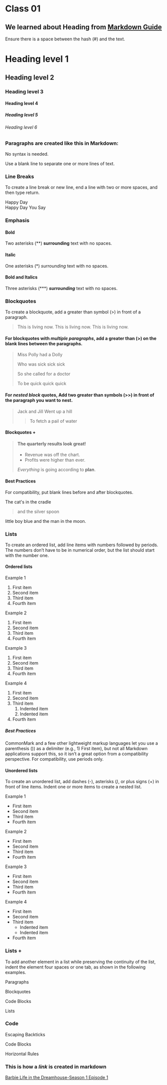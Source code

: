 # Class 01

## We learned about Heading from [Markdown Guide](https://www.markdownguide.org/basic-syntax/)

Ensure there is a space between the hash (#) and the text.

# Heading level 1
## Heading level 2
### Heading level 3
#### Heading level 4
##### Heading level 5
###### Heading level 6


### Paragraphs are created like this in Markdown:

No syntax is needed. 

Use a blank line to separate one or more lines of text.


### Line Breaks

To create a line break or new line, end a line with two or more spaces, and then type return.

Happy Day    
Happy Day You Say

### Emphasis
#### Bold
Two asterisks (**) **surrounding** text with no spaces.

#### Italic
One asterisks (*) *surrounding* text with no spaces.

#### Bold and Italics
Three asterisks (***) ***surrounding*** text with no spaces.

### Blockquotes
To create a blockquote, add a greater than symbol (>) in front of a paragraph.
>This is living now.
>This is living now. 
>This is living now.

#### For blockquotes with ***multiple paragraphs***, add a greater than (>) on the blank lines between the paragraphs.
>Miss Polly had a Dolly
>
>Who was sick sick sick
>
>So she called for a doctor
>
>To be quick quick quick

#### For ***nested block*** quotes, Add two greater than symbols (>>) in front of the paragraph you want to nest.
>Jack and Jill
>Went up a hill
>>To fetch a pail
>of water

#### Blockquotes +
> #### The quarterly results look great!
>
> - Revenue was off the chart.
> - Profits were higher than ever.
>
>  *Everything* is going according to **plan**.

#### Best Practices
For compatibility, put blank lines before and after blockquotes.

The cat's in the cradle 

> and the silver spoon

little boy blue and the man in the moon.

### Lists
To create an ordered list, add line items with numbers followed by periods. The numbers don’t have to be in numerical order, but the list should start with the number one.
#### Ordered lists
Example 1  

1. First item
2. Second item
3. Third item
4. Fourth item

Example 2  

1. First item
1. Second item
1. Third item
1. Fourth item

Example 3  

1. First item
8. Second item
3. Third item
5. Fourth item  

Example 4  

1. First item
2. Second item
3. Third item
    1. Indented item
    2. Indented item
4. Fourth item

##### Best Practices
CommonMark and a few other lightweight markup languages let you use a parenthesis ()) as a delimiter (e.g., 1) First item), but not all Markdown applications support this, so it isn’t a great option from a compatibility perspective. For compatibility, use periods only.


#### Unordered lists
To create an unordered list, add dashes (-), asterisks (*)*, or plus signs (+) in front of line items. Indent one or more items to create a nested list.

Example 1

- First item
- Second item
- Third item
- Fourth item

Example 2

* First item
* Second item
* Third item
* Fourth item

Example 3

+ First item
+ Second item
+ Third item
+ Fourth item

Example 4

- First item
- Second item
- Third item
    - Indented item
    - Indented item
- Fourth item

### Lists +
To add another element in a list while preserving the continuity of the list, indent the element four spaces or one tab, as shown in the following examples.

Paragraphs

Blockquotes

Code Blocks

Lists

### Code

Escaping Backticks

Code Blocks

Horizontal Rules


### This is how a ***link*** is created in markdown
[Barbie Life in the Dreamhouse-Season 1 Episode 1](https://www.youtube.com/watch?v=nTDirUh_MHA)

